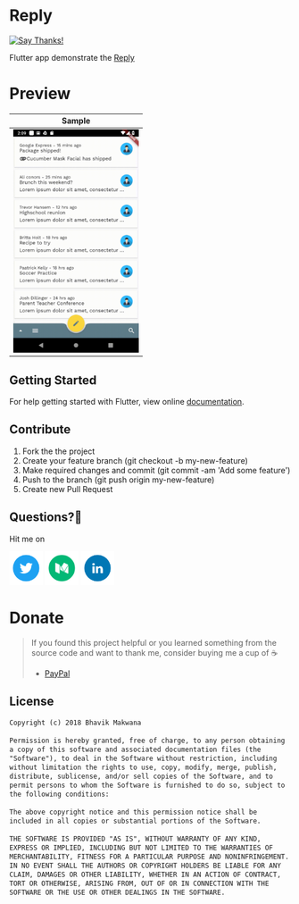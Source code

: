 # Reply

[![Say Thanks!](https://img.shields.io/badge/Say%20Thanks-!-1EAEDB.svg)](https://saythanks.io/to/ibhavikmakwana) 

Flutter app demonstrate the [Reply](https://material.io/design/material-studies/reply.html#components)
# Preview

| Sample |
| ------------------ |
| <img src="./preview/sample.gif" height="400" alt="Screenshot"/>

## Getting Started

For help getting started with Flutter, view online
[documentation](https://flutter.io/).

## Contribute
1. Fork the the project
2. Create your feature branch (git checkout -b my-new-feature)
3. Make required changes and commit (git commit -am 'Add some feature')
4. Push to the branch (git push origin my-new-feature)
5. Create new Pull Request

## Questions?🤔

Hit me on

<a href="https://twitter.com/ibhavikmakwana"><img src="https://github.com/ibhavikmakwana/FlutterPlayground/blob/master/icons/twitter-icon.png?raw=true" width="60"></a>
<a href="https://medium.com/@ibhavikmakwana"><img src="https://github.com/ibhavikmakwana/FlutterPlayground/blob/master/icons/medium-icon.png?raw=true" width="60"></a>
<a href="https://www.linkedin.com/in/ibhavikmakwana/"><img src="https://github.com/ibhavikmakwana/FlutterPlayground/blob/master/icons/linkedin-icon.png?raw=true" width="60"></a>

# Donate

> If you found this project helpful or you learned something from the source code and want to thank me, consider buying me a cup of :coffee:
>
> - [PayPal](https://www.paypal.me/ibhavikmakwana)

## License

    Copyright (c) 2018 Bhavik Makwana
    
    Permission is hereby granted, free of charge, to any person obtaining a copy of this software and associated documentation files (the "Software"), to deal in the Software without restriction, including without limitation the rights to use, copy, modify, merge, publish, distribute, sublicense, and/or sell copies of the Software, and to permit persons to whom the Software is furnished to do so, subject to the following conditions:
    
    The above copyright notice and this permission notice shall be included in all copies or substantial portions of the Software.
    
    THE SOFTWARE IS PROVIDED "AS IS", WITHOUT WARRANTY OF ANY KIND, EXPRESS OR IMPLIED, INCLUDING BUT NOT LIMITED TO THE WARRANTIES OF MERCHANTABILITY, FITNESS FOR A PARTICULAR PURPOSE AND NONINFRINGEMENT. IN NO EVENT SHALL THE AUTHORS OR COPYRIGHT HOLDERS BE LIABLE FOR ANY CLAIM, DAMAGES OR OTHER LIABILITY, WHETHER IN AN ACTION OF CONTRACT, TORT OR OTHERWISE, ARISING FROM, OUT OF OR IN CONNECTION WITH THE SOFTWARE OR THE USE OR OTHER DEALINGS IN THE SOFTWARE.

